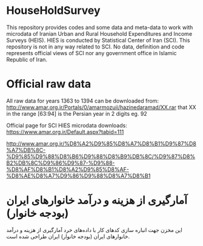 # HouseHoldSurvey

This repository provides codes and some data and meta-data to
work with microdata of Iranian Urban and Rural Household Expenditures and Income Surveys (HEIS). HIES is conducted by Statistical Center of Iran (SCI). This repository is not in any way related to SCI. No data, definition and code represents official views of SCI nor any government office in Islamic Republic of Iran.

# Official raw data
All raw data for years 1363 to 1394 can be downloaded from:
http://www.amar.org.ir/Portals/0/amarmozuii/hazinedaramad/XX.rar
that XX in the range [63:94] is the Persian year in 2 digits  eg. 92

Official page for SCI HIES microdata downloads:
https://www.amar.org.ir/Default.aspx?tabid=111

http://www.amar.org.ir/%D8%A2%D9%85%D8%A7%D8%B1%D9%87%D8%A7%DB%8C-%D9%85%D9%88%D8%B6%D9%88%D8%B9%DB%8C/%D9%87%D8%B2%DB%8C%D9%86%D9%87-%D9%88-%D8%AF%D8%B1%D8%A2%D9%85%D8%AF-%D8%AE%D8%A7%D9%86%D9%88%D8%A7%D8%B1


# آمارگیری از هزینه و درآمد خانوارهای ایران (بودجه خانوار)‫
این مخزن جهت انباره سازی کدهای کار با داده‌های خرد آمارگیری از هزینه و درآمد خانوارهای ایران (بودجه خانوار) ایران طراحی شده است.‫
